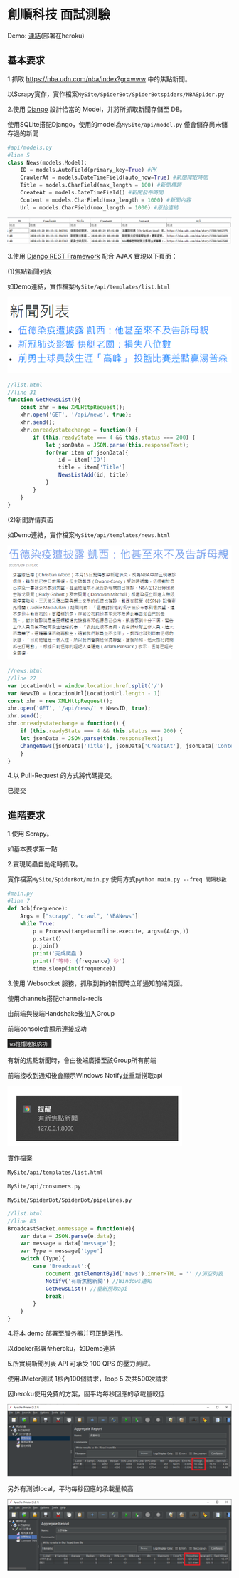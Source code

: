 # 創順科技 面試測驗

Demo: [連結](https://my-nba-news.herokuapp.com/)(部署在heroku)

## 基本要求
1.抓取 https://nba.udn.com/nba/index?gr=www 中的焦點新聞。

以Scrapy實作，實作檔案```MySite/SpiderBot/SpiderBotspiders/NBASpider.py```

2.使用 [Django](https://www.djangoproject.com/) 設計恰當的 Model，并將所抓取新聞存儲至 DB。

使用SQLite搭配Django，使用的model為```MySite/api/model.py```
僅會儲存尚未儲存過的新聞
```Python
#api/models.py
#line 5
class News(models.Model):
    ID = models.AutoField(primary_key=True) #PK
    CrawlerAt = models.DateTimeField(auto_now=True) #新聞爬取時間
    Title = models.CharField(max_length = 100) #新聞標題
    CreateAt = models.DateTimeField() #新聞發布時間
    Content = models.CharField(max_length = 1000) #新聞內容
    Url = models.CharField(max_length = 1000) #原始連結
```
![image](Image/SQLite.PNG)

3.使用 [Django REST Framework](http://www.django-rest-framework.org/) 配合 AJAX 實現以下頁面：

(1)焦點新聞列表

如Demo連結，實作檔案```MySite/api/templates/list.html```

![image](Image/newslist.PNG)
```javascript
//list.html
//line 31
function GetNewsList(){
	const xhr = new XMLHttpRequest();
	xhr.open('GET', '/api/news', true);
	xhr.send();
	xhr.onreadystatechange = function() {
		if (this.readyState === 4 && this.status === 200) {
			let jsonData = JSON.parse(this.responseText);
			for(var item of jsonData){
				id = item['ID']
				title = item['Title']
				NewsListAdd(id, title)
			}
		}
	}
}
```


(2)新聞詳情頁面

如Demo連結，實作檔案```MySite/api/templates/news.html```

![image](Image/newsdetail.PNG)
```javascript
//news.html
//line 27
var LocationUrl = window.location.href.split('/')
var NewsID = LocationUrl[LocationUrl.length - 1]
const xhr = new XMLHttpRequest();
xhr.open('GET', '/api/news/' + NewsID, true);
xhr.send();
xhr.onreadystatechange = function() {
	if (this.readyState === 4 && this.status === 200) {
    let jsonData = JSON.parse(this.responseText);
    ChangeNews(jsonData['Title'], jsonData['CreateAt'], jsonData['Content'])
	}
}
```

4.以 Pull-Request 的方式將代碼提交。

已提交

## 進階要求
1.使用 Scrapy。

如基本要求第一點

2.實現爬蟲自動定時抓取。

實作檔案```MySite/SpiderBot/main.py```
使用方式```python main.py --freq 間隔秒數```
```python
#main.py
#line 7
def Job(frequence):
    Args = ["scrapy", "crawl", 'NBANews']
    while True:
        p = Process(target=cmdline.execute, args=(Args,))
        p.start()
        p.join()
        print('完成爬蟲')
        print(f'等待: {frequence} 秒')
        time.sleep(int(frequence))
```

3.使用 Websocket 服務，抓取到新的新聞時立即通知前端頁面。

使用channels搭配channels-redis

由前端與後端Handshake後加入Group

前端console會顯示連接成功

![Image](Image/websocketConnect.PNG)

有新的焦點新聞時，會由後端廣播至該Group所有前端

前端接收到通知後會顯示Windows Notify並重新撈取api

![Image](Image/notify.PNG)

實作檔案

```MySite/api/templates/list.html```

```MySite/api/consumers.py```

```MySite/SpiderBot/SpiderBot/pipelines.py```
```js
//list.html
//line 83
BroadcastSocket.onmessage = function(e){
	var data = JSON.parse(e.data);
	var message = data['message'];
	var Type = message['type']
	switch (Type){
		case 'Broadcast':{
			document.getElementById('news').innerHTML = '' //清空列表
			Notify('有新焦點新聞') //Windows通知
			GetNewsList() //重新撈取api
			break;
		}
	}
}
```
4.将本 demo 部署至服务器并可正确运行。

以docker部署至heroku，如Demo連結

5.所實現新聞列表 API 可承受 100 QPS 的壓力測試。

使用JMeter測試 1秒內100個請求，loop 5 次共500次請求

因heroku使用免費的方案，固平均每秒回應的承載量較低

![Image](Image/herokuTest.png)

另外有測試local，平均每秒回應的承載量較高

![Image](Image/localTest.png)
